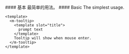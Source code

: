 <cn>
#### 基本
最简单的用法。
</cn>

<us>
#### Basic
The simplest usage.
</us>

```vue
<template>
  <m-tooltip>
    <template slot="title">
      prompt text
    </template>
    Tooltip will show when mouse enter.
  </m-tooltip>
</template>
```
